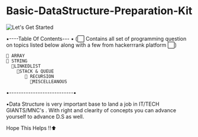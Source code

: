 # Basic-DataStructure-Preparation-Kit
![Let's Get Started](C:\Users\lenovo\1.png "Text to show on mouseover")

▪️----Table Of Contents--- ▪️
(⬜ Contains all set of programming question on topics listed below along with a few from hackerrrank platform ⬜)

	🔴 ARRAY
  	🔴 STRING
      🔴LINKEDLIST
        🔴STACK & QUEUE
           🔴 RECURSION
             🔴MISCELLEANOUS
             
 
 ▪️---------------------------▪️	
 
 
 ▪️Data Structure is very important  base to land a job in IT/TECH GIANTS/MNC's . With right and clearity of concepts you can advance yourself to advance D.S as well.
 
 Hope This Helps !!⬆️ 
 
 
